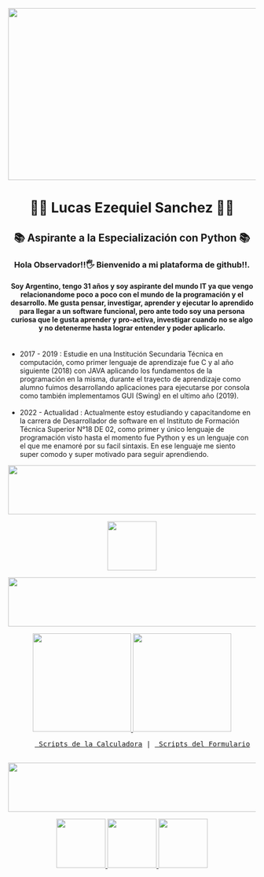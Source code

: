 
 <img src = "https://user-images.githubusercontent.com/111676352/207942025-e944b316-c633-4be1-b1c5-5561fe2d5153.png" align = "center" width = "1000" height="350">
 <h1 align="center">👨‍💻 Lucas Ezequiel Sanchez 👨‍💻 </h1>
 <h2 align="center">📚 Aspirante a la Especialización con Python 📚 </h2>
 <h3 align="center"> Hola Observador!!🖐 Bienvenido a mi plataforma de github!!.</h3>
 <h4 align="center">Soy Argentino, tengo 31 años y soy aspirante del mundo IT ya que vengo relacionandome poco a poco con el mundo de la programación y el desarrollo. Me gusta pensar, investigar, aprender y ejecutar lo aprendido para llegar a un software funcional, pero ante todo soy una persona curiosa que le gusta aprender y pro-activa, investigar cuando no se algo y no detenerme hasta lograr entender y poder aplicarlo.</h4>  
 <p align = "center">  
  <ul>
      <br> 
      <li>2017 - 2019 : Estudie en una Institución Secundaria Técnica en computación, como primer lenguaje de aprendizaje fue C y al año siguiente (2018) con JAVA aplicando los fundamentos de la programación en la misma, durante el trayecto de aprendizaje como alumno fuimos desarrollando aplicaciones para ejecutarse por consola como también implementamos GUI (Swing) en el ultimo año (2019).</li><br>
      <li>2022 - Actualidad : Actualmente estoy estudiando y capacitandome en la carrera de Desarrollador de software en el Instituto de Formación Técnica Superior N°18 DE 02, como primer y único lenguaje de programación visto hasta el momento fue Python y es un lenguaje con el que me enamoré por su facil sintaxis. En ese lenguaje me siento super comodo y super motivado para seguir aprendiendo.
  </li>
  </ul>
 </p>
 <p align = "center">
 <img width= 1000 height = 100 src="https://user-images.githubusercontent.com/111676352/208318310-eb26c229-55be-4b0f-a537-67add0ccdd6d.gif">
 </p>
 <p align = "center">
  <img width= 100 height = 100 src="https://camo.githubusercontent.com/2b026fac85ca2b2d9f80d0f20b5b0d47e0e36e011c928ed2c0996c4205206492/68747470733a2f2f692e70696e696d672e636f6d2f6f726967696e616c732f63612f30302f36302f63613030363066333431346536653230623735393833616364646166616435332e676966">
 </p>
 <p align = "center">
   <img width= 1000 height = 100 src="https://user-images.githubusercontent.com/111676352/208318847-2ececbc2-efd8-4519-9bc8-26e2984e3ed8.gif">
 </p>
 <p align = "center"> 
   <a href = "https://www.vidline.com/video/V0X9NHZ29E" target = "_blank">
       <img width= 200 height = 200 src = "https://user-images.githubusercontent.com/111676352/207939182-78de0539-a0d4-48a2-ba4a-7eafdafb90a6.gif">
   </a>
   <a href = "https://www.vidline.com/share/V072WHY812/393950b9705dc56cebeb06babc6d4f1d" target = "_blank">
        <img width= 200 height = 200 src="https://user-images.githubusercontent.com/111676352/207923501-ff0db9ad-9368-449c-aa28-1c562fb06ac2.gif"> 
   </a>
   <pre align = "center">
      <a  href ="https://github.com/Lucas-devSoft/Proyectos_Python/tree/main/Calculadora/Scripts"> Scripts de la Calculadora</a> | <a  href ="https://github.com/Lucas-devSoft/Proyectos_Python/tree/main/Formulario/Scripts"> Scripts del Formulario</a> 
   </pre> 
 </p>
 <p align = "center">
  <img width= 1000 height = 100 src="https://user-images.githubusercontent.com/111676352/208319146-ac83c1a2-b131-4309-ae29-ecf2b0091555.gif">
 </p>
 <p align = "center">
   <a href = "https://www.linkedin.com/in/lucasdevsoft2022/" target = "_blank">
      <img width= 100 height = 100 src= "https://cdn.dribbble.com/users/1525393/screenshots/6420056/comp_4.gif">
   </a>
   <a href ="https://t.me/Lucas_DevSoft" target = "_blank">
      <img width= 100 height = 100 src= "https://cdn.dribbble.com/users/4507400/screenshots/15420681/media/c00f77bc443cbc4ac96d138f9ac854c5.gif">
   </a>
   <a href = "mailto: sanchez.lucas.devsoft@gmail.com" target = "_blank">
      <img width= 100 height = 100 src= "https://thumbs.gfycat.com/ValuableRelievedBaiji-size_restricted.gif">
   </a>
</p>

<!--
**Lucas-devSoft/Lucas-devSoft** is a ✨ _special_ ✨ repository because its `README.md` (this file) appears on your GitHub profile.

Here are some ideas to get you started:

- 🔭 I’m currently working on ...
- 🌱 I’m currently learning ...
- 👯 I’m looking to collaborate on ...
- 🤔 I’m looking for help with ...
- 💬 Ask me about ...
- 📫 How to reach me: ...
- 😄 Pronouns: ...
- ⚡ Fun fact: ...
-->
